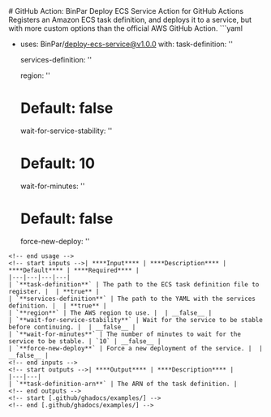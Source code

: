 <!-- start title --># GitHub Action: BinPar Deploy ECS Service Action for GitHub Actions<!-- end title -->
<!-- start description -->Registers an Amazon ECS task definition, and deploys it to a service, but with more custom options than the official AWS GitHub Action.<!-- end description -->
<!-- start contents -->
<!-- end contents -->
<!-- start usage -->```yaml

- uses: BinPar/deploy-ecs-service@v1.0.0
  with:
  task-definition: ''

  services-definition: ''

  region: ''

  # Default: false

  wait-for-service-stability: ''

  # Default: 10

  wait-for-minutes: ''

  # Default: false

  force-new-deploy: ''

```
<!-- end usage -->
<!-- start inputs -->| ****Input**** | ****Description**** | ****Default**** | ****Required**** |
|---|---|---|---|
| `**task-definition**` | The path to the ECS task definition file to register. |  | **true** |
| `**services-definition**` | The path to the YAML with the services definition. |  | **true** |
| `**region**` | The AWS region to use. |  | __false__ |
| `**wait-for-service-stability**` | Wait for the service to be stable before continuing. |  | __false__ |
| `**wait-for-minutes**` | The number of minutes to wait for the service to be stable. | `10` | __false__ |
| `**force-new-deploy**` | Force a new deployment of the service. |  | __false__ |
<!-- end inputs -->
<!-- start outputs -->| ****Output**** | ****Description**** |
|---|---|
| `**task-definition-arn**` | The ARN of the task definition. |
<!-- end outputs -->
<!-- start [.github/ghadocs/examples/] -->
<!-- end [.github/ghadocs/examples/] -->
```
